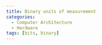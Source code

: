 ```yaml
---
title: Binary units of measurement
categories:
  - Computer Architecture
  - Hardware
tags: [bits, binary]
---
```

